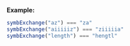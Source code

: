 **Example:**

```javascript
symbExchange("az") === "za"
symbExchange("aiiiiiz") === "ziiiiia"
symbExchange("length") === "hengtl"
```